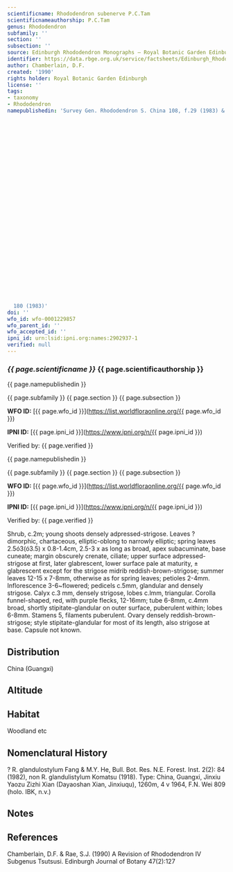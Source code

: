 ```yaml
---
scientificname: Rhododendron subenerve P.C.Tam
scientificnameauthorship: P.C.Tam
genus: Rhododendron
subfamily: ''
section: ''
subsection: ''
source: Edinburgh Rhododendron Monographs – Royal Botanic Garden Edinburgh
identifier: https://data.rbge.org.uk/service/factsheets/Edinburgh_Rhododendron_Monographs.xhtml
author: Chamberlain, D.F.
created: '1990'
rights holder: Royal Botanic Garden Edinburgh
license: ''
tags:
- taxonomy
- Rhododendron
namepublishedin: 'Survey Gen. Rhododendron S. China 108, f.29 (1983) & Guihaia 3,3:































  180 (1983)'
doi: ''
wfo_id: wfo-0001229857
wfo_parent_id: ''
wfo_accepted_id: ''
ipni_id: urn:lsid:ipni.org:names:2902937-1
verified: null
---
```

### _{{ page.scientificname }}_ {{ page.scientificauthorship }}
 {{ page.namepublishedin }}

{{ page.subfamily }} {{ page.section }} {{ page.subsection }}

**WFO ID:** [{{ page.wfo_id }}](https://list.worldfloraonline.org/{{ page.wfo_id }})

**IPNI ID:** [{{ page.ipni_id }}](https://www.ipni.org/n/{{ page.ipni_id }})

Verified by: {{ page.verified }}

 {{ page.namepublishedin }}

{{ page.subfamily }} {{ page.section }} {{ page.subsection }}

**WFO ID:** [{{ page.wfo_id }}](https://list.worldfloraonline.org/{{ page.wfo_id }})

**IPNI ID:** [{{ page.ipni_id }}](https://www.ipni.org/n/{{ page.ipni_id }})

Verified by: {{ page.verified }}



Shrub, c.2m; young shoots densely adpressed-strigose. Leaves ? dimorphic, chartaceous, elliptic-oblong to narrowly elliptic; spring leaves 2.5ó3(ó3.5) x 0.8-1.4cm, 2.5-3 x as long as broad, apex subacuminate, base cuneate; margin obscurely crenate, ciliate; upper surface adpressed-strigose at first, later glabrescent, lower surface pale at maturity, ± glabrescent except for the strigose midrib reddish-brown-strigose; summer leaves 12-15 x 7-8mm, otherwise as for spring leaves; petioles 2-4mm. Inflorescence 3-6~flowered; pedicels c.5mm, glandular and densely strigose. Calyx c.3 mm, densely strigose, lobes c.lmm, triangular. Corolla funnel-shaped, red, with purple flecks, 12-16mm; tube 6-8mm, c.4mm broad, shortly stipitate-glandular on outer surface, puberulent within; lobes 6-8mm. Stamens 5, filaments puberulent. Ovary densely reddish-brown-strigose; style stipitate-glandular for most of its length, also strigose at base. Capsule not known.

## Distribution
China (Guangxi)

## Altitude


## Habitat
Woodland etc

## Nomenclatural History
? R. glandulostylum Fang & M.Y. He, Bull. Bot. Res. N.E. Forest. Inst. 2(2): 84 (1982), non R. glandulistylum Komatsu (1918). Type: China, Guangxi, Jinxiu Yaozu Zizhi Xian (Dayaoshan Xian, Jinxiuqu), 1260m, 4 v 1964, F.N. Wei 809 (holo. IBK, n.v.)
                       
## Notes


## References

Chamberlain, D.F. & Rae, S.J. (1990) A Revision of Rhododendron IV Subgenus Tsutsusi. Edinburgh Journal of Botany 47(2):127
